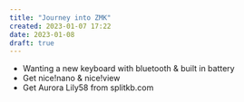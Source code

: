 ```yaml
---
title: "Journey into ZMK"
created: 2023-01-07 17:22
date: 2023-01-08
draft: true
---
```


- Wanting a new keyboard with bluetooth & built in battery
- Get nice!nano & nice!view
- Get Aurora Lily58 from splitkb.com
